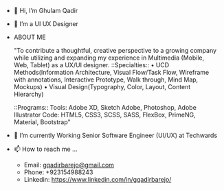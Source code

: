 - 👋 Hi, I’m Ghulam Qadir
- 👀 I’m a UI UX Designer
- ABOUT ME

  "To contribute a thoughtful, creative perspective to a growing company while utilizing and expanding my experience in Multimedia (Mobile, Web, Tablet) as a UX/UI designer. 
  ::Specialties:: 
  • UCD Methods(Information Architecture, Visual Flow/Task Flow, Wireframe with annotations, Interactive Prototype, Walk through, Mind Map, Mockups)
  • Visual Design(Typography, Color, Layout, Content Hierarchy)
  
  ::Programs::
  Tools: Adobe XD, Sketch Adobe, Photoshop, Adobe Illustrator
  Code: HTML5, CSS3, SCSS, SASS, FlexBox, PrimeNG, Material, Bootstrap"

- 🌱 I’m currently Working Senior Software Engineer (UI/UX) at Techwards
- 📫 How to reach me ...
    - Email: gqadirbarejo@gmail.com
    - Phone: +923154988243
    - Linkedin: https://www.linkedin.com/in/gqadirbarejo/

<!---
gqadirbarejo/gqadirbarejo is a ✨ special ✨ repository because its `README.md` (this file) appears on your GitHub profile.
You can click the Preview link to take a look at your changes.
--->
